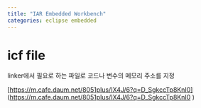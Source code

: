 ```yaml
---
title: "IAR Embedded Workbench"
categories: eclipse embedded
---
```


icf file
==
linker에서 필요로 하는 파일로 코드나 변수의 메모리 주소를 지정

[https://m.cafe.daum.net/8051plus/IX4J/6?q=D_SgkccTp8KnI0] (https://m.cafe.daum.net/8051plus/IX4J/6?q=D_SgkccTp8KnI0 )  


  
  
